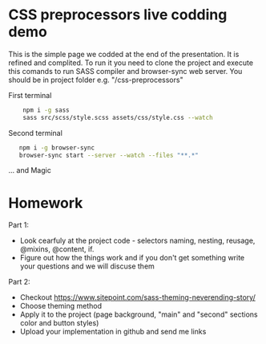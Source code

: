 # CSS preprocessors live codding demo


This is the simple page we codded at the end of the presentation. It is refined and complited.
To run it you need to clone the project and execute this comands to run SASS compiler and browser-sync web server. You should be in project folder e.g. "/css-preprocessors"

 First terminal
```sh
    npm i -g sass
    sass src/scss/style.scss assets/css/style.css --watch
 ```
 Second terminal
 ```sh
    npm i -g browser-sync
    browser-sync start --server --watch --files "**.*"
 ```
   ... and Magic 

# Homework
    
Part 1: 
  - Look cearfuly at the project code - selectors naming, nesting, reusage, @mixins, @content, if. 
  - Figure out how the things work and if you don't get something write your questions and we will discuse them

Part 2:
  - Checkout https://www.sitepoint.com/sass-theming-neverending-story/
  - Choose theming method
  - Apply it to the project (page background, "main" and "second" sections color and button styles)
  - Upload your implementation in github and send me links


